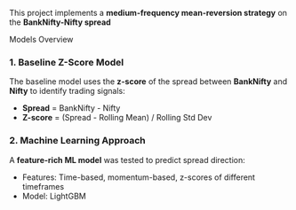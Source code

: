 This project implements a **medium-frequency mean-reversion strategy** on the **BankNifty-Nifty spread**  

Models Overview  

### **1. Baseline Z-Score Model** 
The baseline model uses the **z-score** of the spread between **BankNifty** and **Nifty** to identify trading signals:  

- **Spread** = BankNifty - Nifty  
- **Z-score** = (Spread - Rolling Mean) / Rolling Std Dev  


### **2. Machine Learning Approach** 
A **feature-rich ML model** was tested to predict spread direction:  
- Features: Time-based, momentum-based, z-scores of different timeframes 
- Model: LightGBM  

